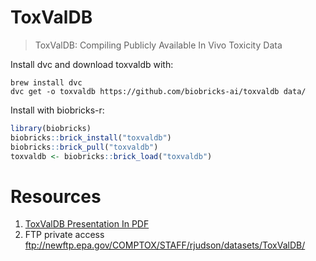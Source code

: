 # ToxValDB
> ToxValDB: Compiling Publicly Available In Vivo Toxicity Data

Install dvc and download toxvaldb with:
```
brew install dvc
dvc get -o toxvaldb https://github.com/biobricks-ai/toxvaldb data/
```

Install with biobricks-r:
```R
library(biobricks)
biobricks::brick_install("toxvaldb")
biobricks::brick_pull("toxvaldb")
toxvaldb <- biobricks::brick_load("toxvaldb")
```

# Resources
1. [ToxValDB Presentation In PDF](https://epa.figshare.com/ndownloader/files/14518088)
2. FTP private access ftp://newftp.epa.gov/COMPTOX/STAFF/rjudson/datasets/ToxValDB/